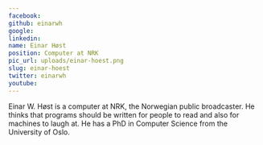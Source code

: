```yaml
---
facebook: 
github: einarwh
google: 
linkedin: 
name: Einar Høst
position: Computer at NRK
pic_url: uploads/einar-hoest.png
slug: einar-hoest
twitter: einarwh
youtube: 
---
```

<p>Einar W. H&oslash;st is a computer at NRK, the Norwegian public broadcaster. He thinks that programs should be written for people to read and also for machines to laugh at. He has a PhD in Computer Science from the University of Oslo.</p>
